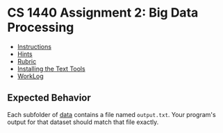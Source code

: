 # CS 1440 Assignment 2: Big Data Processing 

* [Instructions](doc/Instructions.md)
* [Hints](doc/Hints.md)
* [Rubric](doc/Rubric.md)
* [Installing the Text Tools](doc/Installing_Text_Tools.md)
* [WorkLog](doc/WorkLog.txt)

## Expected Behavior

Each subfolder of [data](data) contains a file named `output.txt`.
Your program's output for that dataset should match that file exactly.
